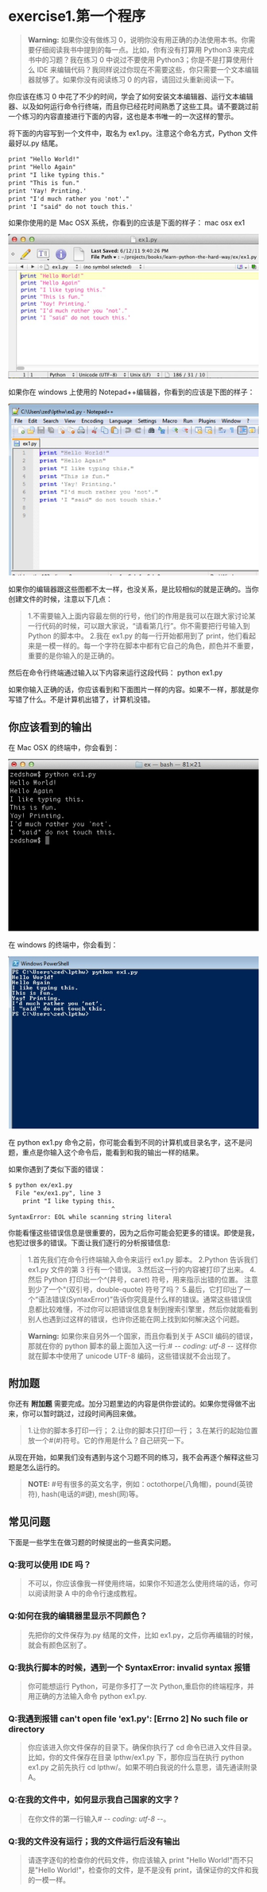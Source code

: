 # exercise1.第一个程序
> **Warning:** 如果你没有做练习 0，说明你没有用正确的办法使用本书。你需要仔细阅读我书中提到的每一点。比如，你有没有打算用 Python3 来完成书中的习题？我在练习 0 中说过不要使用 Python3；你是不是打算使用什么 IDE 来编辑代码？我同样说过你现在不需要这些，你只需要一个文本编辑器就够了。如果你没有阅读练习 0 的内容，请回过头重新阅读一下。

你应该在练习 0 中花了不少的时间，学会了如何安装文本编辑器、运行文本编辑器、以及如何运行命令行终端，而且你已经花时间熟悉了这些工具。请不要跳过前一个练习的内容直接进行下面的内容，这也是本书唯一的一次这样的警示。

将下面的内容写到一个文件中，取名为 ex1.py。注意这个命名方式，Python 文件最好以.py 结尾。

```
print "Hello World!"
print "Hello Again"
print "I like typing this."
print "This is fun."
print 'Yay! Printing.'
print "I'd much rather you 'not'."
print 'I "said" do not touch this.'
```

如果你使用的是 Mac OSX 系统，你看到的应该是下面的样子： mac osx ex1

![](images/1.jpg)

如果你在 windows 上使用的 Notepad++编辑器，你看到的应该是下图的样子： 

![](images/2.jpg)

如果你的编辑器跟这些图都不太一样，也没关系，是比较相似的就是正确的。当你创建文件的时候，注意以下几点：

> 1.不需要输入上面内容最左侧的行号，他们的作用是我可以在跟大家讨论某一行代码的时候，可以跟大家说，“请看第几行”。你不需要把行号输入到 Python 的脚本中。 2.我在 ex1.py 的每一行开始都用到了 print，他们看起来是一模一样的。每一个字符在脚本中都有它自己的角色，颜色并不重要，重要的是你输入的是正确的。

然后在命令行终端通过输入以下内容来运行这段代码： python ex1.py

如果你输入正确的话，你应该看到和下面图片一样的内容。如果不一样，那就是你写错了什么。不是计算机出错了，计算机没错。

## 你应该看到的输出

在 Mac OSX 的终端中，你会看到：

![](images/3.jpg)

在 windows 的终端中，你会看到： 

![](images/4.jpg)

在 python ex1.py 命令之前，你可能会看到不同的计算机或目录名字，这不是问题，重点是你输入这个命令后，能看到和我的输出一样的结果。

如果你遇到了类似下面的错误：

```
$ python ex/ex1.py
  File "ex/ex1.py", line 3
    print "I like typing this.
                             ^
SyntaxError: EOL while scanning string literal
```

你能看懂这些错误信息是很重要的，因为之后你可能会犯更多的错误。即使是我，也犯过很多的错误。下面让我们逐行的分析报错信息:

> 1.首先我们在命令行终端输入命令来运行 ex1.py 脚本。 2.Python 告诉我们 ex1.py 文件的第 3 行有一个错误。 3.然后这一行的内容被打印了出来。 4.然后 Python 打印出一个^(井号，caret) 符号，用来指示出错的位置。 注意到少了一个"(双引号，double-quote) 符号了吗？ 5.最后，它打印出了一个“语法错误(SyntaxError)”告诉你究竟是什么样的错误。通常这些错误信息都比较难懂，不过你可以把错误信息复制到搜索引擎里，然后你就能看到别人也遇到过这样的错误，也许你还能在网上找到如何解决这个问题。

> **Warning:** 如果你来自另外一个国家，而且你看到关于 ASCII 编码的错误，那就在你的 python 脚本的最上面加入这一行:# -*- coding: utf-8 -*- 这样你就在脚本中使用了 unicode UTF-8 编码，这些错误就不会出现了。

## 附加题

你还有 **附加题** 需要完成。加分习题里边的内容是供你尝试的。如果你觉得做不出来，你可以暂时跳过，过段时间再回来做。

> 1.让你的脚本多打印一行； 2.让你的脚本只打印一行； 3.在某行的起始位置放一个#(#)符号。它的作用是什么？自己研究一下。

从现在开始，如果我们没有遇到与这个习题不同的练习，我不会再逐个解释这些习题是怎么运行的。

> **NOTE:** #号有很多的英文名字，例如：octothorpe(八角帽)，pound(英镑符), hash(电话的#键), mesh(网)等。

## 常见问题

下面是一些学生在做习题的时候提出的一些真实问题。

### Q:我可以使用 IDE 吗？

> 不可以，你应该像我一样使用终端，如果你不知道怎么使用终端的话，你可以阅读附录 A 中的命令行速成教程。

### Q:如何在我的编辑器里显示不同颜色？

> 先把你的文件保存为.py 结尾的文件，比如 ex1.py，之后你再编辑的时候，就会有颜色区别了。

### Q:我执行脚本的时候，遇到一个 SyntaxError: invalid syntax 报错

> 你可能想运行 Python，可是你多打了一次 Python,重启你的终端程序，并用正确的方法输入命令 python ex1.py.

### Q:我遇到报错 can't open file 'ex1.py': [Errno 2] No such file or directory

> 你应该进入你文件保存的目录下。确保你执行了 cd 命令已进入文件目录。比如，你的文件保存在目录 lpthw/ex1.py 下，那你应当在执行 python ex1.py 之前先执行 cd lpthw/。如果不明白我说的什么意思，请先通读附录 A。

### Q:在我的文件中，如何显示我自己国家的文字？

> 在你文件的第一行输入# -*- coding: utf-8 -*-。

### Q:我的文件没有运行；我的文件运行后没有输出

> 请逐字逐句的检查你的代码文件，你应该输入 print "Hello World!"而不只 是"Hello World!"，检查你的文件，是不是没有 print，请保证你的文件和我的一模一样。